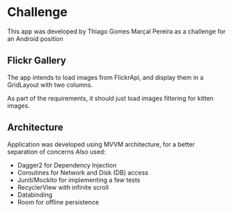 # Challenge

This app was developed by Thiago Gomes Marçal Pereira as a challenge for an Android position

## Flickr Gallery

The app intends to load images from FlickrApi, and display them in a GridLayout with two columns.

As part of the requirements, it should just load images filtering for kitten images.

## Architecture

Application was developed using MVVM architecture, for a better separation of concerns
Also used:

- Dagger2 for Dependency Injection
- Coroutines for Network and Disk (DB) access
- Junit/Mockito for implementing a few tests
- RecyclerView with infinite scroll
- Databinding
- Room for offline persistence

